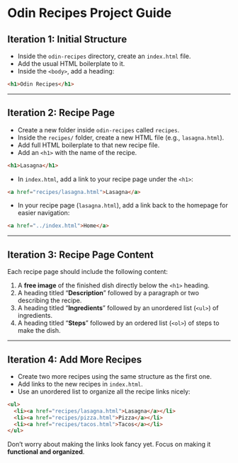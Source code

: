 # Odin Recipes Project Guide

## Iteration 1: Initial Structure

- Inside the `odin-recipes` directory, create an `index.html` file.
- Add the usual HTML boilerplate to it.
- Inside the `<body>`, add a heading:

```html
<h1>Odin Recipes</h1>
```

---

## Iteration 2: Recipe Page

- Create a new folder inside `odin-recipes` called `recipes`.
- Inside the `recipes/` folder, create a new HTML file (e.g., `lasagna.html`).
- Add full HTML boilerplate to that new recipe file.
- Add an `<h1>` with the name of the recipe.

```html
<h1>Lasagna</h1>
```

- In `index.html`, add a link to your recipe page under the `<h1>`:

```html
<a href="recipes/lasagna.html">Lasagna</a>
```

- In your recipe page (`lasagna.html`), add a link back to the homepage for easier navigation:

```html
<a href="../index.html">Home</a>
```

---

## Iteration 3: Recipe Page Content

Each recipe page should include the following content:

1. A **free image** of the finished dish directly below the `<h1>` heading.
2. A heading titled “**Description**” followed by a paragraph or two describing the recipe.
3. A heading titled “**Ingredients**” followed by an unordered list (`<ul>`) of ingredients.
4. A heading titled “**Steps**” followed by an ordered list (`<ol>`) of steps to make the dish.

---

## Iteration 4: Add More Recipes

- Create two more recipes using the same structure as the first one.
- Add links to the new recipes in `index.html`.
- Use an unordered list to organize all the recipe links nicely:

```html
<ul>
  <li><a href="recipes/lasagna.html">Lasagna</a></li>
  <li><a href="recipes/pizza.html">Pizza</a></li>
  <li><a href="recipes/tacos.html">Tacos</a></li>
</ul>
```

Don’t worry about making the links look fancy yet. Focus on making it **functional and organized**.
